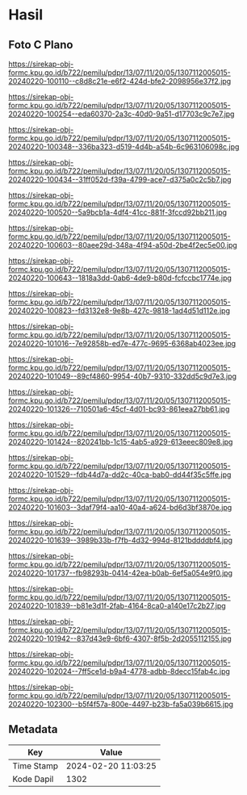 # Hasil

## Foto C Plano

https://sirekap-obj-formc.kpu.go.id/b722/pemilu/pdpr/13/07/11/20/05/1307112005015-20240220-100110--c8d8c21e-e6f2-424d-bfe2-2098956e37f2.jpg

https://sirekap-obj-formc.kpu.go.id/b722/pemilu/pdpr/13/07/11/20/05/1307112005015-20240220-100254--eda60370-2a3c-40d0-9a51-d17703c9c7e7.jpg

https://sirekap-obj-formc.kpu.go.id/b722/pemilu/pdpr/13/07/11/20/05/1307112005015-20240220-100348--336ba323-d519-4d4b-a54b-6c963106098c.jpg

https://sirekap-obj-formc.kpu.go.id/b722/pemilu/pdpr/13/07/11/20/05/1307112005015-20240220-100434--31ff052d-f39a-4799-ace7-d375a0c2c5b7.jpg

https://sirekap-obj-formc.kpu.go.id/b722/pemilu/pdpr/13/07/11/20/05/1307112005015-20240220-100520--5a9bcb1a-4df4-41cc-881f-3fccd92bb211.jpg

https://sirekap-obj-formc.kpu.go.id/b722/pemilu/pdpr/13/07/11/20/05/1307112005015-20240220-100603--80aee29d-348a-4f94-a50d-2be4f2ec5e00.jpg

https://sirekap-obj-formc.kpu.go.id/b722/pemilu/pdpr/13/07/11/20/05/1307112005015-20240220-100643--1818a3dd-0ab6-4de9-b80d-fcfccbc1774e.jpg

https://sirekap-obj-formc.kpu.go.id/b722/pemilu/pdpr/13/07/11/20/05/1307112005015-20240220-100823--fd3132e8-9e8b-427c-9818-1ad4d51d112e.jpg

https://sirekap-obj-formc.kpu.go.id/b722/pemilu/pdpr/13/07/11/20/05/1307112005015-20240220-101016--7e92858b-ed7e-477c-9695-6368ab4023ee.jpg

https://sirekap-obj-formc.kpu.go.id/b722/pemilu/pdpr/13/07/11/20/05/1307112005015-20240220-101049--89cf4860-9954-40b7-9310-332dd5c9d7e3.jpg

https://sirekap-obj-formc.kpu.go.id/b722/pemilu/pdpr/13/07/11/20/05/1307112005015-20240220-101326--710501a6-45cf-4d01-bc93-861eea27bb61.jpg

https://sirekap-obj-formc.kpu.go.id/b722/pemilu/pdpr/13/07/11/20/05/1307112005015-20240220-101424--820241bb-1c15-4ab5-a929-613eeec809e8.jpg

https://sirekap-obj-formc.kpu.go.id/b722/pemilu/pdpr/13/07/11/20/05/1307112005015-20240220-101529--fdb44d7a-dd2c-40ca-bab0-dd44f35c5ffe.jpg

https://sirekap-obj-formc.kpu.go.id/b722/pemilu/pdpr/13/07/11/20/05/1307112005015-20240220-101603--3daf79f4-aa10-40a4-a624-bd6d3bf3870e.jpg

https://sirekap-obj-formc.kpu.go.id/b722/pemilu/pdpr/13/07/11/20/05/1307112005015-20240220-101639--3989b33b-f7fb-4d32-994d-8121bddddbf4.jpg

https://sirekap-obj-formc.kpu.go.id/b722/pemilu/pdpr/13/07/11/20/05/1307112005015-20240220-101737--fb98293b-0414-42ea-b0ab-6ef5a054e9f0.jpg

https://sirekap-obj-formc.kpu.go.id/b722/pemilu/pdpr/13/07/11/20/05/1307112005015-20240220-101839--b81e3d1f-2fab-4164-8ca0-a140e17c2b27.jpg

https://sirekap-obj-formc.kpu.go.id/b722/pemilu/pdpr/13/07/11/20/05/1307112005015-20240220-101942--837d43e9-6bf6-4307-8f5b-2d2055112155.jpg

https://sirekap-obj-formc.kpu.go.id/b722/pemilu/pdpr/13/07/11/20/05/1307112005015-20240220-102024--7ff5ce1d-b9a4-4778-adbb-8decc15fab4c.jpg

https://sirekap-obj-formc.kpu.go.id/b722/pemilu/pdpr/13/07/11/20/05/1307112005015-20240220-102300--b5f4f57a-800e-4497-b23b-fa5a039b6615.jpg


## Metadata

| Key        | Value               |
| ---------- | ------------------- |
| Time Stamp | 2024-02-20 11:03:25 |
| Kode Dapil | 1302                |



